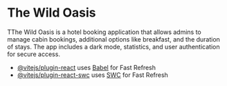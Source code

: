 # The Wild Oasis

TThe Wild Oasis is a hotel booking application that allows admins to manage cabin bookings, additional options like breakfast, and the duration of stays. The app includes a dark mode, statistics, and user authentication for secure access.

- [@vitejs/plugin-react](https://github.com/vitejs/vite-plugin-react/blob/main/packages/plugin-react/README.md) uses [Babel](https://babeljs.io/) for Fast Refresh
- [@vitejs/plugin-react-swc](https://github.com/vitejs/vite-plugin-react-swc) uses [SWC](https://swc.rs/) for Fast Refresh

